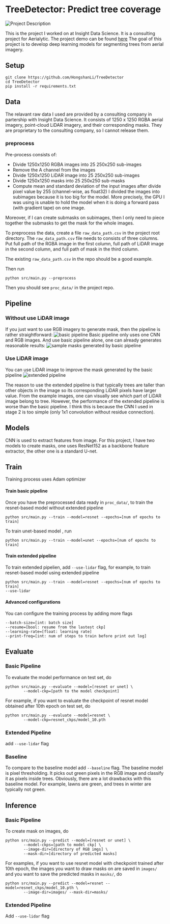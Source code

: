 # TreeDetector: Predict tree coverage
![Project Description](./static/proj_dsp.png)

This is the project I worked on at Insight Data Science.
It is a consulting project for Aerialytic.
The project demo can be found [here](https://docs.google.com/presentation/d/1hNJnrgQvOk3Bi-aoHRNYCFyrtNb9LjB2eyo4sXsL4n8/edit#slide=id.g5cf1a3734f_0_6)
The goal of this project is to develop deep learning models for segmenting
trees from aerial imagery.

## Setup
```
git clone https://github.com/HongshanLi/TreeDetector
cd TreeDetector
pip install -r requirements.txt
```

## Data
The relavant raw data I used are provided by a consulting company
in partership with Insight Data Science. 
It consists of 1250 x 1250 RGBA aerial imagery, point-cloud LiDAR imagery,
and their corresponding masks.
They are proprietary to the consulting company, so I cannot release them. 



### preprocess
Pre-process consists of:
- Divide 1250x1250 RGBA images into 25 250x250 sub-images
- Remove the A channel from the images
- Divide 1250x1250 LiDAR image into 25 250x250 sub-images
- Divide 1250x1250 masks into 25 250x250 sub-masks
- Compute mean and standard deviation of the input images after divide pixel value by 255 (channel-wise, as float32) 
I divided the images into subimages because it is too big for the model.
More precisely, the GPU I was using is unable to hold the model when 
it is doing a forward pass (with gradient tape) on one image.

Moreover, if I can create submasks on subimages, then I only need to piece
together the submasks to get the mask for the whole images.

To preprocess the data, create a file `raw_data_path.csv` in the project
root directory. The `raw_data_path.csv` file needs to consists of three
columns. Put full path of the RGBA image in the first column, full path 
of LiDAR image in the second column, and full path of mask 
in the third column.

The existing `raw_data_path.csv` in the repo should be a good example. 



Then run
```
python src/main.py --preprocess
```
Then you should see `proc_data/` in the project repo.


## Pipeline
### Without use LiDAR image
If you just want to use RGB imagery to generate mask, then
the pipeline is rather straightforward:
![basic pipeline](./static/basic_pipeline.png)
Basic pipeline only uses one CNN and RGB images. And use 
basic pipeline alone, one can already generates reasonable
results:
![sample masks generated by basic pipeline](./static/sample_output.png)

### Use LiDAR image
You can use LiDAR image to improve the mask generated by 
the basic pipeline 
![extended pipeline](./static/extended_pipeline.png)

The reason to use the extended pipeline is that typically 
trees are taller than other objects in the image so its 
corresponding LiDAR pixels have larger value. From the example
images, one can visually see which part of LiDAR image belong to 
tree. However, the performance of the extended pipeline is worse
than the basic pipeline. I think this is because the CNN I used 
in stage 2 is too simple (only 1x1 convolution without residue 
connection).


## Models
CNN is used to extract features from image. For this project, I have 
two models to create masks, one uses ResNet152 as a backbone feature
extractor, the other one is a standard U-net.


## Train
Training process uses Adam optimizer
#### Train basic pipeline
Once you have the preprocessed data ready in `proc_data/`, to train the resnet-based
model without extended pipeline
```
python src/main.py --train --model=resnet --epochs=[num of epochs to train]
```
To train unet-based model , run
```
python src/main.py --train --model=unet --epochs=[num of epochs to train]
```



#### Train extended pipeline
To train extended pipelien, add `--use-lidar` flag, for example, to train 
resnet-based model using extended pipeline
```
python src/main.py --train --model=resnet --epochs=[num of epochs to train]
--use-lidar
```

#### Advanced configurations
You can configure the training process by adding more flags
```
--batch-size=[int: batch size]
--resume=[bool: resume from the lastest ckp]
--learning-rate=[float: learning rate]
--print-freq=[int: num of steps to train before print out log]
```

## Evaluate
### Basic Pipeline
To evaluate the model performance on test set, do
```
python src/main.py --evaluate --model=[resnet or unet] \
        --model-ckp=[path to the model checkpoint]
```
For example, if you want to evaluate the checkpoint of 
resnet model obtained after 10th epoch on test set, do
```
python src/main.py --evaluate --model=resnet \
        --model-ckp=resnet_ckps/model_10.pth
```
### Extended Pipeline
add `--use-lidar` flag

### Baseline
To compare to the baseline model add `--baseline` flag.
The baseline model is pixel thresholding. It picks out green pixels
in the RGB image and classify it as pixels inside trees. Obviously, 
there are a lot drawbacks with this baseline model. For example,
lawns are green, and trees in winter are typically not green.



## Inference
### Basic Pipeline
To create mask on images, do
```
python src/main.py --predict --model=[resnet or unet] \
        --model-ckps=[path to model ckp] \
        --image-dir=[directory of RGB imgs] \
        --mask-dir=[directory of predicted masks]
```
For examples, if you want to use resnet model with checkpoint trained after 10th epoch,
the images you want to draw masks on are saved in `images/` and you want to 
save the predicted masks in `masks/`, do
```
python src/main.py --predict --model=resnet --model=resnet_ckps/model_10.pth \
        --image-dir=images/ --mask-dir=masks/
```
### Extended Pipeline
Add `--use-lidar` flag







